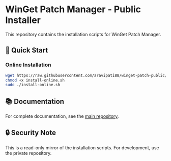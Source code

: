 # WinGet Patch Manager - Public Installer

This repository contains the installation scripts for WinGet Patch Manager.

## 🚀 Quick Start

### Online Installation
```bash
wget https://raw.githubusercontent.com/aravipati88/winget-patch-public/main/deploy/install-online.sh
chmod +x install-online.sh
sudo ./install-online.sh
```

## 📚 Documentation
For complete documentation, see the [main repository](https://github.com/aravipati88/Patch-Manager).

## 🔒 Security Note
This is a read-only mirror of the installation scripts. For development, use the private repository.

